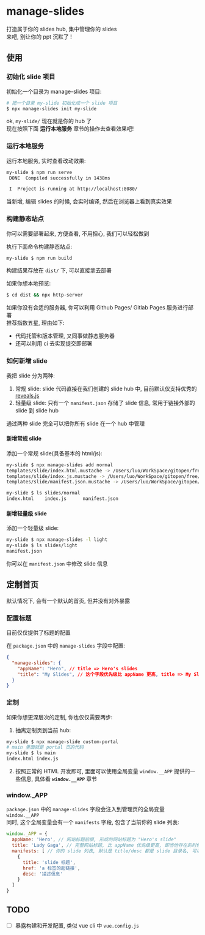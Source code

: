 # manage-slides

打造属于你的 slides hub, 集中管理你的 slides  
来吧, 别让你的 ppt 沉默了 !  

## 使用

### 初始化 slide 项目

初始化一个目录为 manage-slides 项目:  

``` bash
# 把一个目录 my-slide 初始化成一个 slide 项目
$ npx manage-slides init my-slide
```

ok, `my-slide/` 现在就是你的 hub 了  
现在按照下面 **运行本地服务** 章节的操作去查看效果吧!  

### 运行本地服务

运行本地服务, 实时查看改动效果:  

``` bash
my-slide $ npm run serve
 DONE  Compiled successfully in 1438ms                                                                                                           10:18:49 PM

 I  Project is running at http://localhost:8080/
```

当新增, 编辑 slides 的时候, 会实时编译, 然后在浏览器上看到真实效果  

### 构建静态站点

你可以需要部署起来, 方便查看, 不用担心, 我们可以轻松做到  

执行下面命令构建静态站点:  

``` bash
my-slide $ npm run build
```  

构建结果存放在 `dist/` 下, 可以直接拿去部署  

如果你想本地预览:  

``` bash
$ cd dist && npx http-server
```

如果你没有合适的服务器, 你可以利用 Github Pages/ Gitlab Pages 服务进行部署  
推荐指数五星, 理由如下:  

* 代码托管和版本管理, 又同事做静态服务器  
* 还可以利用 ci 去实现提交即部署  

### 如何新增 slide

我把 slide 分为两种:  

1. 常规 slide: slide 代码直接在我们创建的 slide hub 中, 目前默认仅支持优秀的 [reveals.js](https://github.com/hakimel/reveal.js)  
2. 轻量级 slide: 只有一个 `manifest.json` 存储了 slide 信息, 常用于链接外部的 slide 到 slide hub  

通过两种 slide 完全可以把你所有 slide 在一个 hub 中管理  

#### 新增常规 slide

添加一个常规 slide(具备基本的 html/js):  

``` bash
my-slide $ npx manage-slides add normal
templates/slide/index.html.mustache -> /Users/luo/WorkSpace/gitopen/free/reveal-ppt/abc/slides/normal/index.html
templates/slide/index.js.mustache -> /Users/luo/WorkSpace/gitopen/free/reveal-ppt/abc/slides/normal/index.js
templates/slide/manifest.json.mustache -> /Users/luo/WorkSpace/gitopen/free/reveal-ppt/abc/slides/normal/manifest.json

my-slide $ ls slides/normal
index.html    index.js      manifest.json
```

#### 新增轻量级 slide

添加一个轻量级 slide:  

``` bash
my-slide $ npx manage-slides -l light
my-slide $ ls slides/light
manifest.json
```

你可以在 `manifest.json` 中修改 slide 信息  

## 定制首页

默认情况下, 会有一个默认的首页, 但并没有对外暴露  

### 配置标题

目前仅仅提供了标题的配置  

在 `package.json` 中的 `manage-slides` 字段中配置:  

``` json
{
  "manage-slides": {
    "appName": "Hero", // title => Hero's slides
    "title": "My Slides", // 这个字段优先级比 appName 更高, title => My Slides
  }
}
```

### 定制

如果你想更深层次的定制, 你也仅仅需要两步:  

1. 抽离定制页到当前 hub:  

``` bash
my-slide $ npx manage-slide custom-portal
# main 里面就是 portal 页的代码
my-slide $ ls main
index.html index.js
```

2. 按照正常的 HTML 开发即可, 里面可以使用全局变量 `window.__APP` 提供的一些信息, 具体看 **`window.__APP`** 章节

### window._APP

`package.json` 中的 `manage-slides` 字段会注入到管理页的全局变量 `window.__APP`  
同时, 这个全局变量会有一个  `manifests` 字段, 包含了当前你的 slide 列表:  

``` javascript
window._APP = {
  appName: 'Hero', // 网站标题前缀, 形成的网站标题为 "Hero's slide"
  title: 'Lady Gaga', // 完整网站标题, 比 appName 优先级更高, 即当他存在的时候, 就只是用 title 作为网站标题
  manifests: [ // 你的 slide 列表, 默认是 title/desc 都是 slide 目录名, 可以在 slide 目录下添加 manifest.json 文件来自定义  
    {
      title: 'slide 标题',
      href: 'a 标签的超链接',
      desc: '描述信息'
    }
  ]
}
```

## TODO

* [ ] 暴露构建和开发配置, 类似 vue cli 中 `vue.config.js`  
